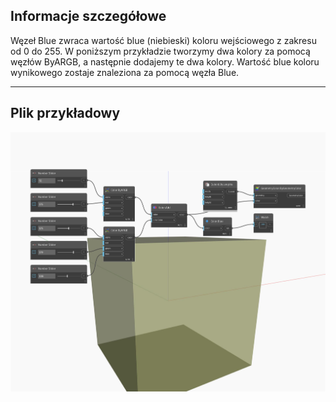 ## Informacje szczegółowe
Węzeł Blue zwraca wartość blue (niebieski) koloru wejściowego z zakresu od 0 do 255. W poniższym przykładzie tworzymy dwa kolory za pomocą węzłów ByARGB, a następnie dodajemy te dwa kolory. Wartość blue koloru wynikowego zostaje znaleziona za pomocą węzła Blue.
___
## Plik przykładowy

![Blue](./DSCore.Color.Blue_img.jpg)

